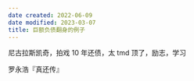 ```yaml
---
date created: 2022-06-09
date modified: 2023-03-07
title: 巨额负债翻身的例子
---
```


尼古拉斯凯奇，拍戏 10 年还债，太 tmd 顶了，励志，学习

罗永浩『真还传』
